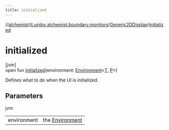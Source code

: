 ```yaml
---
title: initialized
---
```

//[alchemist](../../../index.html)/[it.unibo.alchemist.boundary.monitors](../index.html)/[Generic2DDisplay](index.html)/[initialized](initialized.html)



# initialized



[jvm]\
open fun [initialized](initialized.html)(environment: [Environment](../../it.unibo.alchemist.model.interfaces/-environment/index.html)<[T](../../it.unibo.alchemist.boundary.gui.effects/-function-drawer/draw-function.html), [P](../../it.unibo.alchemist.boundary.wormhole.implementation/-wormhole-swing/index.html)>)



Defines what to do when the UI is initialized.



## Parameters


jvm

| | |
|---|---|
| environment | the [Environment](../../it.unibo.alchemist.model.interfaces/-environment/index.html) |




